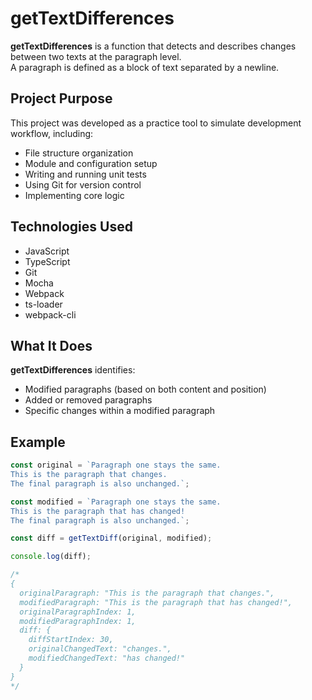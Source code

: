 # getTextDifferences

**getTextDifferences** is a function that detects and describes changes between two texts at the paragraph level.  
A paragraph is defined as a block of text separated by a newline.

## Project Purpose

This project was developed as a practice tool to simulate development workflow, including:

- File structure organization
- Module and configuration setup
- Writing and running unit tests
- Using Git for version control
- Implementing core logic

## Technologies Used

- JavaScript
- TypeScript
- Git
- Mocha
- Webpack
- ts-loader
- webpack-cli

## What It Does

**getTextDifferences** identifies:

- Modified paragraphs (based on both content and position)
- Added or removed paragraphs
- Specific changes within a modified paragraph

## Example

```ts
const original = `Paragraph one stays the same.
This is the paragraph that changes.
The final paragraph is also unchanged.`;

const modified = `Paragraph one stays the same.
This is the paragraph that has changed!
The final paragraph is also unchanged.`;

const diff = getTextDiff(original, modified);

console.log(diff);

/*
{
  originalParagraph: "This is the paragraph that changes.",
  modifiedParagraph: "This is the paragraph that has changed!",
  originalParagraphIndex: 1,
  modifiedParagraphIndex: 1,
  diff: {
    diffStartIndex: 30,
    originalChangedText: "changes.",
    modifiedChangedText: "has changed!"
  }
}
*/
```
